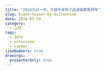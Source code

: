 ```yaml
---
title: "2024已过一半，千禧年发布了这道脑筯急转弯"
slug: brain-teaser-by-millennium
date: 2024-07-10
category:
  - 公司
tags:
  - Info
  - interview
  - career
lineNumbers: true
drawings:
  presenterOnly: true
---
```

